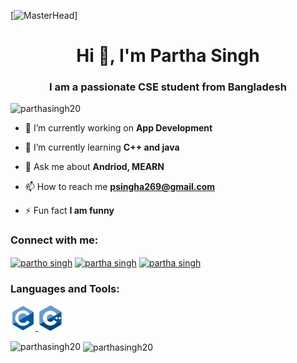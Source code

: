 [![MasterHead](https://1.bp.blogspot.com/-7A4WynwLsMw/XbBpCXG8fHI/AAAAAAAAMt4/uOa1bpLskYgrwGbllhSu2SDj_Mig8SXJQCLcBGAsYHQ/s1600/2000_600px.gif)]

<h1 align="center">Hi 👋, I'm Partha Singh</h1>
<h3 align="center">I am a passionate CSE student from Bangladesh</h3>


<p align="left"> <img src="https://komarev.com/ghpvc/?username=parthasingh20&label=Profile%20views&color=0e75b6&style=flat" alt="parthasingh20" /> </p>

- 🔭 I’m currently working on **App Development**

- 🌱 I’m currently learning **C++ and java**

- 💬 Ask me about **Andriod, MEARN**

- 📫 How to reach me **psingha269@gmail.com**

- ⚡ Fun fact **I am funny**

<h3 align="left">Connect with me:</h3>
<p align="left">
<a href="https://linkedin.com/in/partho singh" target="blank"><img align="center" src="https://raw.githubusercontent.com/rahuldkjain/github-profile-readme-generator/master/src/images/icons/Social/linked-in-alt.svg" alt="partho singh" height="30" width="40" /></a>
<a href="https://fb.com/partha singh" target="blank"><img align="center" src="https://raw.githubusercontent.com/rahuldkjain/github-profile-readme-generator/master/src/images/icons/Social/facebook.svg" alt="partha singh" height="30" width="40" /></a>
<a href="https://instagram.com/partha singh" target="blank"><img align="center" src="https://raw.githubusercontent.com/rahuldkjain/github-profile-readme-generator/master/src/images/icons/Social/instagram.svg" alt="partha singh" height="30" width="40" /></a>
</p>

<h3 align="left">Languages and Tools:</h3>
<p align="left"> <a href="https://www.cprogramming.com/" target="_blank" rel="noreferrer"> <img src="https://raw.githubusercontent.com/devicons/devicon/master/icons/c/c-original.svg" alt="c" width="40" height="40"/> </a> <a href="https://www.w3schools.com/cpp/" target="_blank" rel="noreferrer"> <img src="https://raw.githubusercontent.com/devicons/devicon/master/icons/cplusplus/cplusplus-original.svg" alt="cplusplus" width="40" height="40"/> </a> </p>

<p><img align="left" src="https://github-readme-stats.vercel.app/api/top-langs?username=parthasingh20&show_icons=true&locale=en&layout=compact" alt="parthasingh20" /></p>

<p>&nbsp;<img align="center" src="https://github-readme-stats.vercel.app/api?username=parthasingh20&show_icons=true&locale=en" alt="parthasingh20" /></p>
